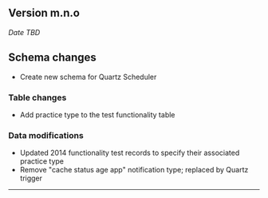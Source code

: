 
## Version m.n.o
_Date TBD_

## Schema changes
* Create new schema for Quartz Scheduler

### Table changes
* Add practice type to the test functionality table

### Data modifications
* Updated 2014 functionality test records to specify their associated practice type
* Remove "cache status age app" notification type; replaced by Quartz trigger

---
